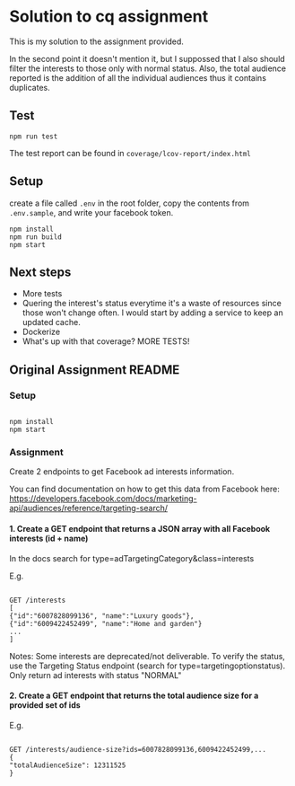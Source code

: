 # Solution to cq assignment

This is my solution to the assignment provided.

In the second point it doesn't mention it, but I suppossed that I also should filter the interests to those only with normal status.
Also, the total audience reported is the addition of all the individual audiences thus it contains duplicates.

## Test

`npm run test`

The test report can be found in `coverage/lcov-report/index.html`

## Setup

create a file called `.env` in the root folder, copy the contents from `.env.sample`, and write your facebook token.

```
npm install
npm run build
npm start
```

## Next steps

- More tests
- Quering the interest's status everytime it's a waste of resources since those won't change often. I would start by adding a service to keep an updated cache.
- Dockerize
- What's up with that coverage? MORE TESTS!

## Original Assignment README

### Setup

```

npm install
npm start

```

### Assignment

Create 2 endpoints to get Facebook ad interests information.

You can find documentation on how to get this data from Facebook here:
https://developers.facebook.com/docs/marketing-api/audiences/reference/targeting-search/

#### 1. Create a GET endpoint that returns a JSON array with all Facebook interests (id + name)

In the docs search for type=adTargetingCategory&class=interests

E.g.

```

GET /interests
[
{"id":"6007828099136", "name":"Luxury goods"},
{"id":"6009422452499", "name":"Home and garden"}
...
]

```

Notes:
Some interests are deprecated/not deliverable. To verify the status, use the Targeting Status endpoint (search for type=targetingoptionstatus).
Only return ad interests with status "NORMAL"

#### 2. Create a GET endpoint that returns the total audience size for a provided set of ids

E.g.

```

GET /interests/audience-size?ids=6007828099136,6009422452499,...
{
"totalAudienceSize": 12311525
}

```

```

```
